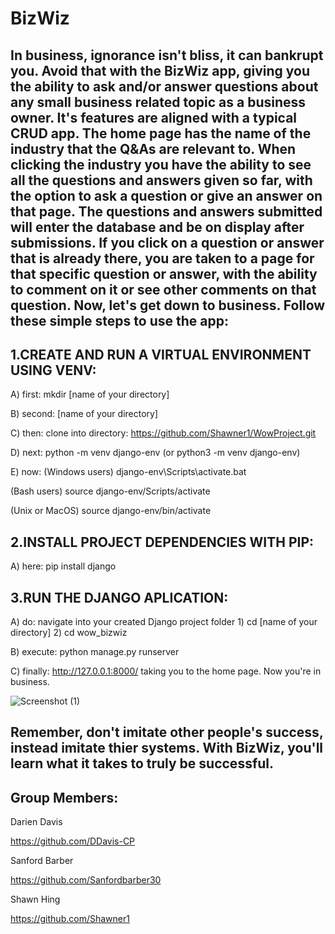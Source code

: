 BizWiz
======
In business, ignorance isn't bliss, it can bankrupt you. Avoid that with the BizWiz app, giving you the ability to ask and/or answer questions about any small business related topic as a business owner. It's features are aligned with a typical CRUD app. The home page has the name of the industry that the Q&As are relevant to. When clicking the industry you have the ability to see all the questions and answers given so far, with the option to ask a question or give an answer on that page. The questions and answers submitted will enter the database and be on display after submissions. If you click on a question or answer that is already there, you are taken to a page for that specific question or answer, with the ability to comment on it or see other comments on that question. Now, let's get down to business. Follow these simple steps to use the app:
------------------------------------------------- 
1.CREATE AND RUN A VIRTUAL ENVIRONMENT USING VENV:
--------------------------------------------------
A) first: mkdir [name of your directory]

B) second: [name of your directory]

C) then: clone into directory: https://github.com/Shawner1/WowProject.git

D) next: python -m venv django-env (or python3 -m venv django-env)

E) now: (Windows users) django-env\Scripts\activate.bat

(Bash users) source django-env/Scripts/activate

(Unix or MacOS) source django-env/bin/activate

2.INSTALL PROJECT DEPENDENCIES WITH PIP:
-------------------------------------------------
A) here: pip install django

3.RUN THE DJANGO APLICATION:
-------------------------------------------------
A) do: navigate into your created Django project folder 1) cd [name of your directory]  2) cd wow_bizwiz

B) execute: python manage.py runserver

C) finally: http://127.0.0.1:8000/ taking you to the home page. Now you're in business.

![Screenshot (1)](https://user-images.githubusercontent.com/98561284/177181040-b2d3a219-25b1-4bbe-a6c4-b266b3fef085.png)



Remember, don't imitate other people's success, instead imitate thier systems. With BizWiz, you'll learn what it takes to truly be successful.
-------------------------------------------------------------------------------------------
Group Members:
-------------------------------------------------
Darien Davis 

https://github.com/DDavis-CP

Sanford Barber 

https://github.com/Sanfordbarber30

Shawn Hing 

https://github.com/Shawner1
